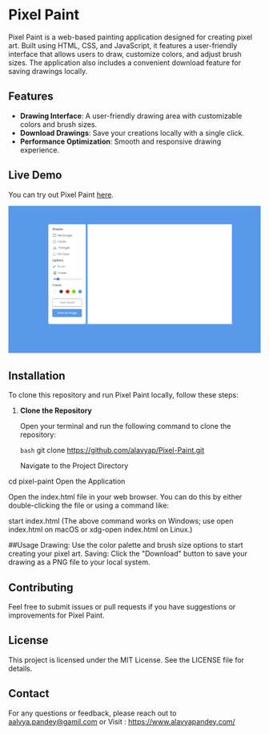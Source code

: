 # Pixel Paint

Pixel Paint is a web-based painting application designed for creating pixel art. Built using HTML, CSS, and JavaScript, it features a user-friendly interface that allows users to draw, customize colors, and adjust brush sizes. The application also includes a convenient download feature for saving drawings locally.

## Features

- **Drawing Interface**: A user-friendly drawing area with customizable colors and brush sizes.
- **Download Drawings**: Save your creations locally with a single click.
- **Performance Optimization**: Smooth and responsive drawing experience.

## Live Demo

You can try out Pixel Paint [here](https://pixel-paint.alavyapandey.com/).

![ScreenShot](pixel-paint.png)

## Installation

To clone this repository and run Pixel Paint locally, follow these steps:

1. **Clone the Repository**

   Open your terminal and run the following command to clone the repository:

   ```bash```
   git clone https://github.com/alavyap/Pixel-Paint.git



   Navigate to the Project Directory


cd pixel-paint
Open the Application

Open the index.html file in your web browser. You can do this by either double-clicking the file or using a command like:


start index.html
(The above command works on Windows; use open index.html on macOS or xdg-open index.html on Linux.)

##Usage
Drawing: Use the color palette and brush size options to start creating your pixel art.
Saving: Click the "Download" button to save your drawing as a PNG file to your local system.

## Contributing
Feel free to submit issues or pull requests if you have suggestions or improvements for Pixel Paint.

## License
This project is licensed under the MIT License. See the LICENSE file for details.

## Contact
For any questions or feedback, please reach out to aalvya.pandey@gamil.com or Visit : https://www.alavyapandey.com/
